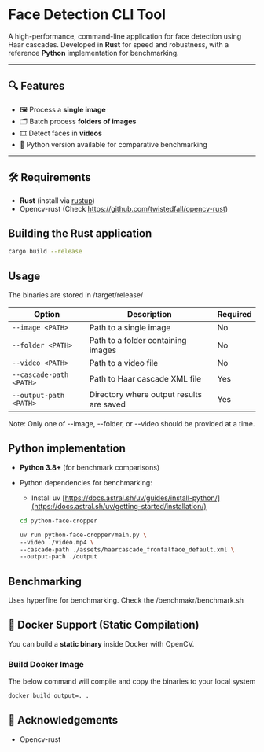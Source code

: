 # Face Detection CLI Tool

A high-performance, command-line application for face detection using Haar cascades. Developed in **Rust** for speed and robustness, with a reference **Python** implementation for benchmarking.

---

## 🔍 Features

- 🖼️ Process a **single image**
- 🗂️ Batch process **folders of images**
- 🎞️ Detect faces in **videos**
- 🐍 Python version available for comparative benchmarking

---

## 🛠️ Requirements

- **Rust** (install via [rustup](https://rustup.rs))
- Opencv-rust (Check https://github.com/twistedfall/opencv-rust)

## Building the Rust application

```bash
cargo build --release
```

## Usage

The binaries are stored in /target/release/

| Option                  | Description                              | Required |
| ----------------------- | ---------------------------------------- | -------- |
| `--image <PATH>`        | Path to a single image                   | No       |
| `--folder <PATH>`       | Path to a folder containing images       | No       |
| `--video <PATH>`        | Path to a video file                     | No       |
| `--cascade-path <PATH>` | Path to Haar cascade XML file            | Yes      |
| `--output-path <PATH>`  | Directory where output results are saved | Yes      |

Note: Only one of --image, --folder, or --video should be provided at a time.

## Python implementation

- **Python 3.8+** (for benchmark comparisons)
- Python dependencies for benchmarking:

  - Install uv [https://docs.astral.sh/uv/guides/install-python/](https://docs.astral.sh/uv/getting-started/installation/)

  ```bash
  cd python-face-cropper

  uv run python-face-cropper/main.py \
  --video ./video.mp4 \
  --cascade-path ./assets/haarcascade_frontalface_default.xml \
  --output-path ./output
  ```

## Benchmarking

Uses hyperfine for benchmarking. Check the /benchmakr/benchmark.sh

## 🐳 Docker Support (Static Compilation)

You can build a **static binary** inside Docker with OpenCV.

### Build Docker Image

The below command will compile and copy the binaries to your local system

```bash
docker build output=. .
```

## 🙌 Acknowledgements

- Opencv-rust

